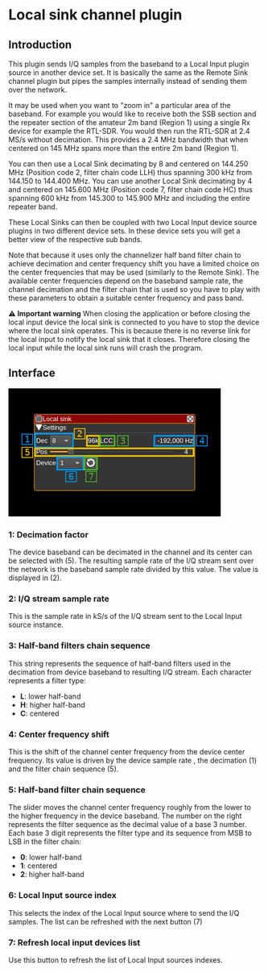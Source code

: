 <h1>Local sink channel plugin</h1>

<h2>Introduction</h2>

This plugin sends I/Q samples from the baseband to a Local Input plugin source in another device set. It is basically the same as the Remote Sink channel plugin but pipes the samples internally instead of sending them over the network.

It may be used when you want to "zoom in" a particular area of the baseband. For example you would like to receive both the SSB section and the repeater section of the amateur 2m band (Region 1) using a single Rx device for example the RTL-SDR. You would then run the RTL-SDR at 2.4 MS/s without decimation. This provides a 2.4 MHz bandwidth that when centered on 145 MHz spans more than the entire 2m band (Region 1).

You can then use a Local Sink decimating by 8 and centered on 144.250 MHz (Position code 2, filter chain code LLH) thus spanning 300 kHz from 144.150 to 144.400 MHz. You can use another Local Sink decimating by 4 and centered on 145.600 MHz (Position code 7, filter chain code HC) thus spanning 600 kHz from 145.300 to 145.900 MHz and including the entire repeater band.

These Local Sinks can then be coupled with two Local Input device source plugins in two different device sets. In these device sets you will get a better view of the respective sub bands.

Note that because it uses only the channelizer half band filter chain to achieve decimation and center frequency shift you have a limited choice on the center frequencies that may be used (similarly to the Remote Sink). The available center frequencies depend on the baseband sample rate, the channel decimation and the filter chain that is used so you have to play with these parameters to obtain a suitable center frequency and pass band.

<b>&#9888; Important warning</b> When closing the application or before closing the local input device the local sink is connected to you have to stop the device where the local sink operates. This is because there is no reverse link for the local input to notify the local sink that it closes. Therefore closing the local input while the local sink runs will crash the program.

<h2>Interface</h2>

![Local sink channel plugin GUI](../../../doc/img/LocalSink.png)

<h3>1: Decimation factor</h3>

The device baseband can be decimated in the channel and its center can be selected with (5). The resulting sample rate of the I/Q stream sent over the network is the baseband sample rate divided by this value. The value is displayed in (2).

<h3>2: I/Q stream sample rate</h3>

This is the sample rate in kS/s of the I/Q stream sent to the Local Input source instance.

<h3>3: Half-band filters chain sequence</h3>

This string represents the sequence of half-band filters used in the decimation from device baseband to resulting I/Q stream. Each character represents a filter type:

  - **L**: lower half-band
  - **H**: higher half-band
  - **C**: centered

<h3>4: Center frequency shift</h3>

This is the shift of the channel center frequency from the device center frequency. Its value is driven by the device sample rate , the decimation (1) and the filter chain sequence (5).

<h3>5: Half-band filter chain sequence</h3>

The slider moves the channel center frequency roughly from the lower to the higher frequency in the device baseband. The number on the right represents the filter sequence as the decimal value of a base 3 number. Each base 3 digit represents the filter type and its sequence from MSB to LSB in the filter chain:

  - **0**: lower half-band
  - **1**: centered
  - **2**: higher half-band

<h3>6: Local Input source index</h2>

This selects the index of the Local Input source where to send the I/Q samples. The list can be refreshed with the next button (7)

<h3>7: Refresh local input devices list</h2>

Use this button to refresh the list of Local Input sources indexes.
